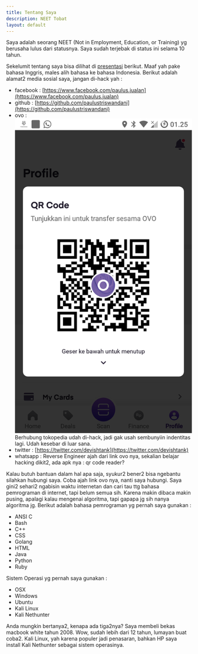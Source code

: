```yaml
---
title: Tentang Saya
description: NEET Tobat
layout: default
---
```


Saya adalah seorang NEET (Not in Employment, Education, or Training) yg berusaha lulus dari statusnya. Saya sudah terjebak di status ini selama 10 tahun.

Sekelumit tentang saya bisa dilihat di [presentasi](http://bit.ly/3b8ItzE) berikut. Maaf yah pake bahasa Inggris, males alih bahasa ke bahasa Indonesia. Berikut adalah alamat2 media sosial saya, jangan di-hack yah :
* facebook : [https://www.facebook.com/paulus.jualan](https://www.facebook.com/paulus.jualan)
* github : [https://github.com/paulustriswandani](https://github.com/paulustriswandani)
* ovo : ![ovo](assets/images/ovo.png)
Berhubung tokopedia udah di-hack, jadi gak usah sembunyiin indentitas lagi. Udah kesebar di luar sana.
* twitter : [https://twitter.com/devishtank](https://twitter.com/devishtank)
* whatsapp : Reverse Engineer ajah dari link ovo nya, sekalian belajar hacking dikit2, ada apk nya : qr code reader?

Kalau butuh bantuan dalam hal apa saja, syukur2 bener2 bisa ngebantu silahkan hubungi saya. Coba ajah link ovo nya, nanti saya hubungi. Saya gini2 sehari2 ngabisin waktu internetan dan cari tau ttg bahasa pemrograman di internet, tapi belum semua sih. Karena makin dibaca makin pusing, apalagi kalau mengenai algoritma, tapi gapapa jg sih nanya algoritma jg. Berikut adalah bahasa pemrograman yg pernah saya gunakan :
* ANSI C
* Bash
* C++
* CSS
* Golang
* HTML
* Java
* Python
* Ruby

Sistem Operasi yg pernah saya gunakan :
* OSX
* Windows
* Ubuntu
* Kali Linux
* Kali Nethunter

Anda mungkin bertanya2, kenapa ada tiga2nya? Saya membeli bekas macbook white tahun 2008. Wow, sudah lebih dari 12 tahun, lumayan buat coba2. Kali Linux, yah karena populer jadi penasaran, bahkan HP saya install Kali Nethunter sebagai sistem operasinya.